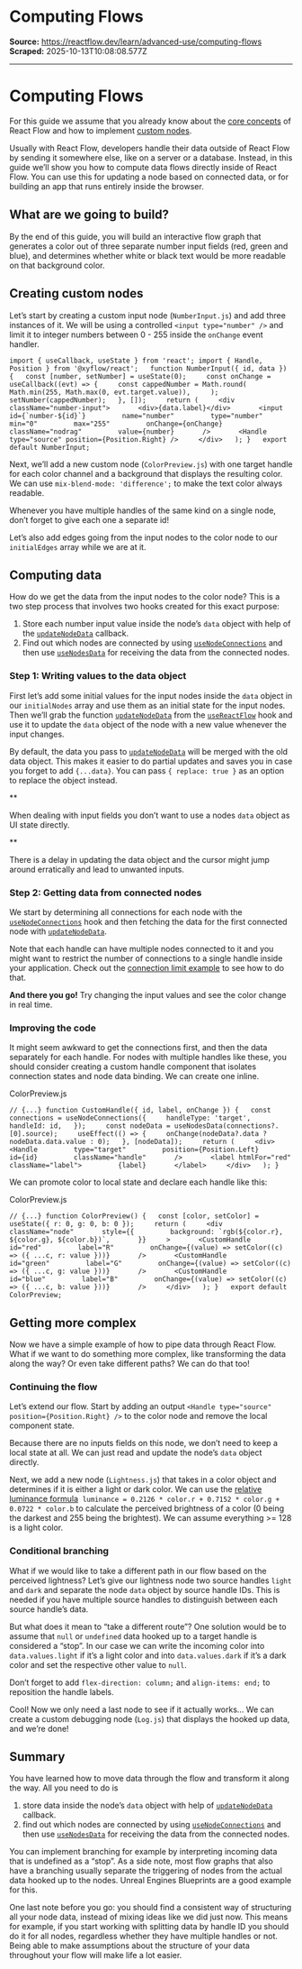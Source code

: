 # Computing Flows

**Source:** https://reactflow.dev/learn/advanced-use/computing-flows
**Scraped:** 2025-10-13T10:08:08.577Z

---

# Computing Flows

For this guide we assume that you already know about the [core concepts](/learn/concepts/core-concepts) of React Flow and how to implement [custom nodes](/learn/customization/custom-nodes).

Usually with React Flow, developers handle their data outside of React Flow by sending it somewhere else, like on a server or a database. Instead, in this guide we’ll show you how to compute data flows directly inside of React Flow. You can use this for updating a node based on connected data, or for building an app that runs entirely inside the browser.

## What are we going to build?[](#what-are-we-going-to-build)

By the end of this guide, you will build an interactive flow graph that generates a color out of three separate number input fields (red, green and blue), and determines whether white or black text would be more readable on that background color.

## Creating custom nodes[](#creating-custom-nodes)

Let’s start by creating a custom input node (`NumberInput.js`) and add three instances of it. We will be using a controlled `<input type="number" />` and limit it to integer numbers between 0 - 255 inside the `onChange` event handler.

``import { useCallback, useState } from 'react'; import { Handle, Position } from '@xyflow/react';   function NumberInput({ id, data }) {   const [number, setNumber] = useState(0);     const onChange = useCallback((evt) => {     const cappedNumber = Math.round(       Math.min(255, Math.max(0, evt.target.value)),     );     setNumber(cappedNumber);   }, []);     return (     <div className="number-input">       <div>{data.label}</div>       <input         id={`number-${id}`}         name="number"         type="number"         min="0"         max="255"         onChange={onChange}         className="nodrag"         value={number}       />       <Handle type="source" position={Position.Right} />     </div>   ); }   export default NumberInput;``

Next, we’ll add a new custom node (`ColorPreview.js`) with one target handle for each color channel and a background that displays the resulting color. We can use `mix-blend-mode: 'difference';` to make the text color always readable.

Whenever you have multiple handles of the same kind on a single node, don’t forget to give each one a separate id!

Let’s also add edges going from the input nodes to the color node to our `initialEdges` array while we are at it.

## Computing data[](#computing-data)

How do we get the data from the input nodes to the color node? This is a two step process that involves two hooks created for this exact purpose:

1.  Store each number input value inside the node’s `data` object with help of the [`updateNodeData`](/api-reference/types/react-flow-instance#update-node-data) callback.
2.  Find out which nodes are connected by using [`useNodeConnections`](/api-reference/hooks/use-node-connections) and then use [`useNodesData`](/api-reference/hooks/use-nodes-data) for receiving the data from the connected nodes.

### Step 1: Writing values to the data object[](#step-1-writing-values-to-the-data-object)

First let’s add some initial values for the input nodes inside the `data` object in our `initialNodes` array and use them as an initial state for the input nodes. Then we’ll grab the function [`updateNodeData`](/api-reference/types/react-flow-instance#update-node-data) from the [`useReactFlow`](/api-reference/hooks/use-react-flow) hook and use it to update the `data` object of the node with a new value whenever the input changes.

By default, the data you pass to [`updateNodeData`](/api-reference/types/react-flow-instance#update-node-data) will be merged with the old data object. This makes it easier to do partial updates and saves you in case you forget to add `{...data}`. You can pass `{ replace: true }` as an option to replace the object instead.

**

When dealing with input fields you don’t want to use a nodes `data` object as UI state directly.

**

There is a delay in updating the data object and the cursor might jump around erratically and lead to unwanted inputs.

### Step 2: Getting data from connected nodes[](#step-2-getting-data-from-connected-nodes)

We start by determining all connections for each node with the [`useNodeConnections`](/api-reference/hooks/use-node-connections) hook and then fetching the data for the first connected node with [`updateNodeData`](/api-reference/types/react-flow-instance#update-node-data).

Note that each handle can have multiple nodes connected to it and you might want to restrict the number of connections to a single handle inside your application. Check out the [connection limit example](/examples/nodes/connection-limit) to see how to do that.

**And there you go!** Try changing the input values and see the color change in real time.

### Improving the code[](#improving-the-code)

It might seem awkward to get the connections first, and then the data separately for each handle. For nodes with multiple handles like these, you should consider creating a custom handle component that isolates connection states and node data binding. We can create one inline.

ColorPreview.js

`// {...} function CustomHandle({ id, label, onChange }) {   const connections = useNodeConnections({     handleType: 'target',     handleId: id,   });     const nodeData = useNodesData(connections?.[0].source);     useEffect(() => {     onChange(nodeData?.data ? nodeData.data.value : 0);   }, [nodeData]);     return (     <div>       <Handle         type="target"         position={Position.Left}         id={id}         className="handle"       />       <label htmlFor="red" className="label">         {label}       </label>     </div>   ); }`

We can promote color to local state and declare each handle like this:

ColorPreview.js

``// {...} function ColorPreview() {   const [color, setColor] = useState({ r: 0, g: 0, b: 0 });     return (     <div       className="node"       style={{         background: `rgb(${color.r}, ${color.g}, ${color.b})`,       }}     >       <CustomHandle         id="red"         label="R"         onChange={(value) => setColor((c) => ({ ...c, r: value }))}       />       <CustomHandle         id="green"         label="G"         onChange={(value) => setColor((c) => ({ ...c, g: value }))}       />       <CustomHandle         id="blue"         label="B"         onChange={(value) => setColor((c) => ({ ...c, b: value }))}       />     </div>   ); }   export default ColorPreview;``

## Getting more complex[](#getting-more-complex)

Now we have a simple example of how to pipe data through React Flow. What if we want to do something more complex, like transforming the data along the way? Or even take different paths? We can do that too!

### Continuing the flow[](#continuing-the-flow)

Let’s extend our flow. Start by adding an output `<Handle type="source" position={Position.Right} />` to the color node and remove the local component state.

Because there are no inputs fields on this node, we don’t need to keep a local state at all. We can just read and update the node’s `data` object directly.

Next, we add a new node (`Lightness.js`) that takes in a color object and determines if it is either a light or dark color. We can use the [relative luminance formula](https://en.wikipedia.org/wiki/Relative_luminance#Relative_luminance_and_%22gamma_encoded%22_colorspaces)  `luminance = 0.2126 * color.r + 0.7152 * color.g + 0.0722 * color.b` to calculate the perceived brightness of a color (0 being the darkest and 255 being the brightest). We can assume everything >= 128 is a light color.

### Conditional branching[](#conditional-branching)

What if we would like to take a different path in our flow based on the perceived lightness? Let’s give our lightness node two source handles `light` and `dark` and separate the node `data` object by source handle IDs. This is needed if you have multiple source handles to distinguish between each source handle’s data.

But what does it mean to “take a different route”? One solution would be to assume that `null` or `undefined` data hooked up to a target handle is considered a “stop”. In our case we can write the incoming color into `data.values.light` if it’s a light color and into `data.values.dark` if it’s a dark color and set the respective other value to `null`.

Don’t forget to add `flex-direction: column;` and `align-items: end;` to reposition the handle labels.

Cool! Now we only need a last node to see if it actually works… We can create a custom debugging node (`Log.js`) that displays the hooked up data, and we’re done!

## Summary[](#summary)

You have learned how to move data through the flow and transform it along the way. All you need to do is

1.  store data inside the node’s `data` object with help of [`updateNodeData`](/api-reference/types/react-flow-instance#update-node-data) callback.
2.  find out which nodes are connected by using [`useNodeConnections`](/api-reference/hooks/use-node-connections) and then use [`useNodesData`](/api-reference/hooks/use-nodes-data) for receiving the data from the connected nodes.

You can implement branching for example by interpreting incoming data that is undefined as a “stop”. As a side note, most flow graphs that also have a branching usually separate the triggering of nodes from the actual data hooked up to the nodes. Unreal Engines Blueprints are a good example for this.

One last note before you go: you should find a consistent way of structuring all your node data, instead of mixing ideas like we did just now. This means for example, if you start working with splitting data by handle ID you should do it for all nodes, regardless whether they have multiple handles or not. Being able to make assumptions about the structure of your data throughout your flow will make life a lot easier.